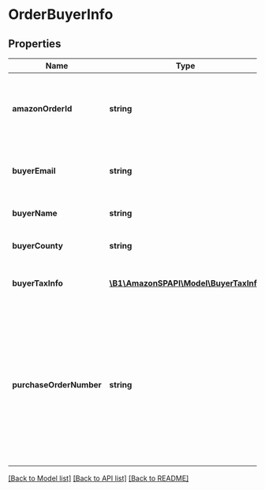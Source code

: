 # OrderBuyerInfo

## Properties
Name | Type | Description | Notes
------------ | ------------- | ------------- | -------------
**amazonOrderId** | **string** | An Amazon-defined order identifier, in 3-7-7 format. | 
**buyerEmail** | **string** | The anonymized email address of the buyer. | [optional] 
**buyerName** | **string** | The name of the buyer. | [optional] 
**buyerCounty** | **string** | The county of the buyer. | [optional] 
**buyerTaxInfo** | [**\B1\AmazonSPAPI\Model\BuyerTaxInfo**](BuyerTaxInfo.md) | Tax information about the buyer. | [optional] 
**purchaseOrderNumber** | **string** | The purchase order (PO) number entered by the buyer at checkout. Returned only for orders where the buyer entered a PO number at checkout. | [optional] 

[[Back to Model list]](../README.md#documentation-for-models) [[Back to API list]](../README.md#documentation-for-api-endpoints) [[Back to README]](../README.md)


